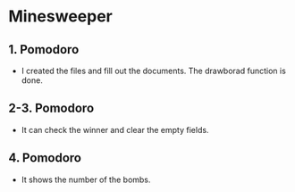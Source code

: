 # Minesweeper

## 1. Pomodoro

- I created the files and fill out the documents. The drawborad function is done.

## 2-3. Pomodoro

- It can check the winner and clear the empty fields.

## 4. Pomodoro

- It shows the number of the bombs.
